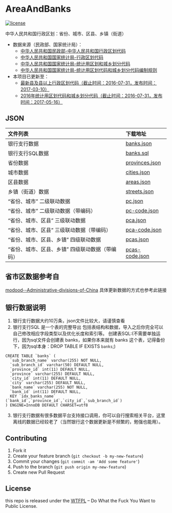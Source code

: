 # AreaAndBanks

[![license](https://img.shields.io/badge/license-WTFPL%20--%20Do%20What%20the%20Fuck%20You%20Want%20to%20Public%20License-green.svg)](https://raw.githubusercontent.com/modood/Administrative-divisions-of-China/master/LICENSE)

中华人民共和国行政区划：省份、城市、区县、乡镇（街道）

*   数据来源（民政部、国家统计局）：
    * [中华人民共和国民政部-中华人民共和国行政区划代码](http://www.mca.gov.cn/article/sj/tjbz/a/)
    * [中华人民共和国国家统计局-行政区划代码](http://www.stats.gov.cn/tjsj/tjbz/xzqhdm/)
    * [中华人民共和国国家统计局-统计用区划和城乡划分代码](http://www.stats.gov.cn/tjsj/tjbz/tjyqhdmhcxhfdm/)
    * [中华人民共和国国家统计局-统计用区划代码和城乡划分代码编制规则](http://www.stats.gov.cn/tjsj/tjbz/200911/t20091125_8667.html)
*   本项目已更新至：
    * [最新县及县以上行政区划代码（截止时间：2016-07-31，发布时间：2017-03-10）](http://www.stats.gov.cn/tjsj/tjbz/xzqhdm/201703/t20170310_1471429.html)
    * [2016年统计用区划代码和城乡划分代码（截止时间：2016-07-31，发布时间：2017-05-16）](http://www.stats.gov.cn/tjsj/tjbz/tjyqhdmhcxhfdm/2016/index.html)

## JSON

| 文件列表                                     | 下载地址       |
|:---------------------------------------------|:---------------|
| 银行支行数据                                        | [banks.json](https://github.com/ALawating-Rex/AreaAndBanks/blob/master/data/banks.json) |
| 银行支行SQL数据                                     | [banks.sql](https://github.com/ALawating-Rex/AreaAndBanks/blob/master/data/banks.sql) |
| 省份数据                                        | [provinces.json](https://github.com/ALawating-Rex/AreaAndBanks/blob/master/data/provinces.json) |
| 城市数据                                        | [cities.json](https://github.com/ALawating-Rex/AreaAndBanks/blob/master/data/cities.json) |
| 区县数据                                        | [areas.json](https://github.com/ALawating-Rex/AreaAndBanks/blob/master/data/areas.json) |
| 乡镇（街道）数据                                | [streets.json](https://github.com/ALawating-Rex/AreaAndBanks/blob/master/data/streets.json) |
| “省份、城市” 二级联动数据                       | [pc.json](https://github.com/ALawating-Rex/AreaAndBanks/blob/master/data/pc.json) |
| “省份、城市” 二级联动数据（带编码）             | [pc-code.json](https://github.com/ALawating-Rex/AreaAndBanks/blob/master/data/pc-code.json) |
| “省份、城市、区县” 三级联动数据                 | [pca.json](https://github.com/ALawating-Rex/AreaAndBanks/blob/master/data/pca.json) |
| “省份、城市、区县” 三级联动数据（带编码）       | [pca-code.json](https://github.com/ALawating-Rex/AreaAndBanks/blob/master/data/pca-code.json) |
| “省份、城市、区县、乡镇” 四级联动数据           | [pcas.json](https://github.com/ALawating-Rex/AreaAndBanks/blob/master/data/pcas.json) |
| “省份、城市、区县、乡镇” 四级联动数据（带编码） | [pcas-code.json](https://github.com/ALawating-Rex/AreaAndBanks/blob/master/data/pcas-code.json) |

## 省市区数据参考自
[modood--Administrative-divisions-of-China](https://github.com/modood/Administrative-divisions-of-China)
具体更新数据的方式也参考此链接

## 银行数据说明
1. 银行支行数据大约10万条，json文件比较大，请谨慎查看
2. 银行支行SQL 是一个表的完整导出 包括表结构和数据，导入之后你完全可以自己修改相应字段类型以及优化长度和索引等。
创建表SQL:(不需要单独运行，因为sql文件会创建表 banks，如果你本来就有 banks 这个表，记得备份下，因为sql本身：DROP TABLE IF EXISTS `banks`;)
``` 
CREATE TABLE `banks` (
  `sub_branch_name` varchar(255) NOT NULL,
  `sub_branch_id` varchar(50) DEFAULT NULL,
  `province_id` int(11) DEFAULT NULL,
  `province` varchar(255) DEFAULT NULL,
  `city_id` int(11) DEFAULT NULL,
  `city` varchar(255) DEFAULT NULL,
  `bank_name` varchar(255) NOT NULL,
  `bank_id` int(11) DEFAULT NULL,
  KEY `idx_banks_name` (`bank_id`,`province_id`,`city_id`,`sub_branch_id`)
) ENGINE=InnoDB DEFAULT CHARSET=utf8
``` 
3. 银行支行数据有很多数据平台支持接口调用，你可以自行搜索相关平台，这里离线的数据已经较老了（当然银行这个数据更新是不频繁的，勉强也能用）。


## Contributing

1. Fork it
2. Create your feature branch (`git checkout -b my-new-feature`)
3. Commit your changes (`git commit -am 'Add some feature'`)
4. Push to the branch (`git push origin my-new-feature`)
5. Create new Pull Request

## License

this repo is released under the [WTFPL](http://www.wtfpl.net/) – Do What the Fuck You Want to Public License.
